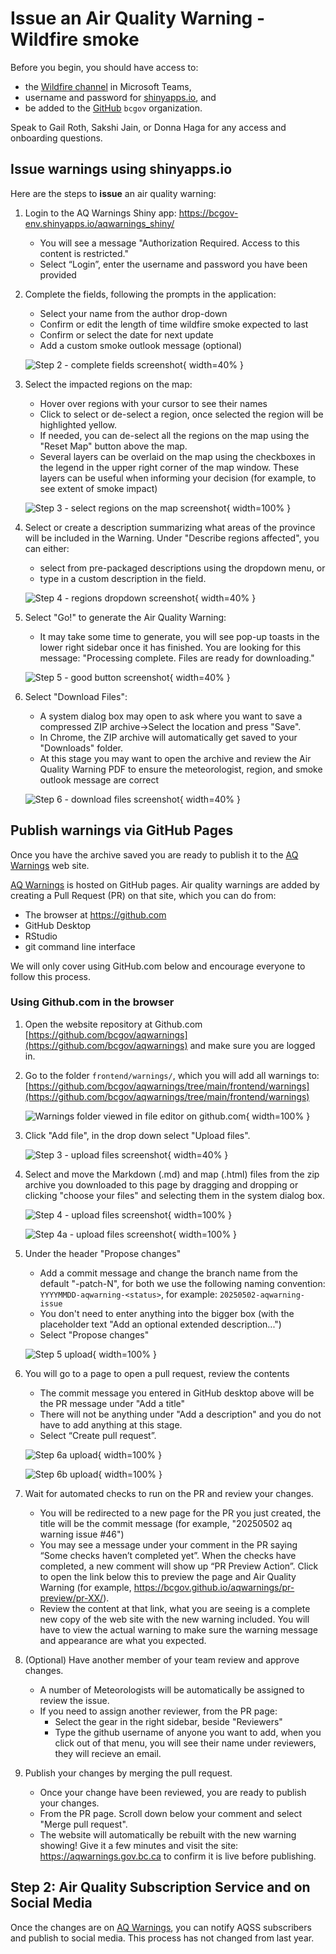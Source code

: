 # Issue an Air Quality Warning - Wildfire smoke

Before you begin, you should have access to: 
- the [Wildfire channel](https://teams.microsoft.com/l/channel/19%3Adbcd68403ff248a5b85d86b3c0f2edfb%40thread.tacv2/Wildfire?groupId=08b39b07-19dc-4340-9e31-ecea7c416570&tenantId=6fdb5200-3d0d-4a8a-b036-d3685e359adc) in Microsoft Teams, 
- username and password for [shinyapps.io](login.shinyapps.io), and 
- be added to the [GitHub](github.com) `bcgov` organization. 

Speak to Gail Roth, Sakshi Jain, or Donna Haga for any access and onboarding questions.

## Issue warnings using shinyapps.io

Here are the steps to **issue** an air quality warning: 

1. Login to the AQ Warnings Shiny app: https://bcgov-env.shinyapps.io/aqwarnings_shiny/ 
    - You will see a message "Authorization Required. Access to this content is restricted."
    - Select “Login”, enter the username and password you have been provided

2. Complete the fields, following the prompts in the application:
    - Select your name from the author drop-down
    - Confirm or edit the length of time wildfire smoke expected to last
    - Confirm or select the date for next update
    - Add a custom smoke outlook message (optional)
      
     ![Step 2 - complete fields screenshot](images/Step2-final.png){ width=40% } 

3. Select the impacted regions on the map:
    - Hover over regions with your cursor to see their names
    - Click to select or de-select a region, once selected the region will be highlighted yellow. 
    - If needed, you can de-select all the regions on the map using the "Reset Map" button above the map.
    - Several layers can be overlaid on the map using the checkboxes in the legend in the upper right corner of the map window. These layers can be useful when informing your decision (for example, to see extent of smoke impact)
      
     ![Step 3 - select regions on the map screenshot](images/Step3-map.png){ width=100% }

4. Select or create a description summarizing what areas of the province will be included in the Warning. Under "Describe regions affected", you can either:
    - select from pre-packaged descriptions using the dropdown menu, or
    - type in a custom description in the field.
      
     ![Step 4 - regions dropdown screenshot](images/Step4-regions.png){ width=40% }  

5. Select "Go!" to generate the Air Quality Warning:
    - It may take some time to generate, you will see pop-up toasts in the lower right sidebar once it has finished. You are looking for this message: "Processing complete. Files are ready for downloading."
      
     ![Step 5 - good button screenshot](images/Step5-go.png){ width=40% }  

6. Select "Download Files":
    - A system dialog box may open to ask where you want to save a compressed ZIP archive->Select the location and press "Save".
    - In Chrome, the ZIP archive will automatically get saved to your "Downloads" folder. 
    - At this stage you may want to open the archive and review the Air Quality Warning PDF to ensure the meteorologist, region, and smoke outlook message are correct
      
     ![Step 6 - download files screenshot](images/Step6-download.png){ width=40% }  

## Publish warnings via GitHub Pages

Once you have the archive saved you are ready to publish it to the [AQ Warnings](https://aqwarnings.gov.bc.ca/) web site.

[AQ Warnings](https://aqwarnings.gov.bc.ca/) is hosted on GitHub pages. Air quality warnings are added by creating a Pull Request (PR) on that site, which you can do from:
- The browser at https://github.com
- GitHub Desktop 
- RStudio
- git command line interface

We will only cover using GitHub.com below and encourage everyone to follow this process.

### Using Github.com in the browser

1. Open the website repository at Github.com [https://github.com/bcgov/aqwarnings](https://github.com/bcgov/aqwarnings) and make sure you are logged in.

2. Go to the folder `frontend/warnings/`, which you will add all warnings to: [https://github.com/bcgov/aqwarnings/tree/main/frontend/warnings](https://github.com/bcgov/aqwarnings/tree/main/frontend/warnings)

     ![Warnings folder viewed in file editor on github.com](images/Step2-github-warnings-folder.PNG){ width=100% }

3. Click "Add file", in the drop down select "Upload files".

     ![Step 3 - upload files screenshot](images/Step3-github-upload.PNG){ width=40% }

4. Select and move the Markdown (.md) and map (.html) files from the zip archive you downloaded to this page by dragging and dropping or clicking "choose your files" and selecting them in the system dialog box.

     ![Step 4 - upload files screenshot](images/Step4A-github-upload-files.PNG){ width=100% }

     ![Step 4a - upload files screenshot](images/Step4B-github-upload-files-message.PNG){ width=100% }

5. Under the header "Propose changes" 
    - Add a commit message and change the branch name from the default "<username>-patch-N", for both we use the following naming convention:
      `YYYYMMDD-aqwarning-<status>`, for example: `20250502-aqwarning-issue`
    - You don't need to enter anything into the bigger box (with the placeholder text "Add an optional extended description...")
    - Select "Propose changes"
    
     ![Step 5 upload](images/Step5-github-propose.PNG){ width=100% }

6. You will go to a page to open a pull request, review the contents 
    - The commit message you entered in GitHub desktop above will be the PR message under "Add a title"
    - There will not be anything under "Add a description" and you do not have to add anything at this stage.
    - Select “Create pull request”.

     ![Step 6a upload](images/Step6A-github-open-PR.PNG){ width=100% }
     
     ![Step 6b upload](images/Step6B-github-open-PR.PNG){ width=100% }
    
7. Wait for automated checks to run on the PR and review your changes.
    - You will be redirected to a new page for the PR you just created, the title will be the commit message (for example, "20250502 aq warning issue #46")
    - You may see a message under your comment in the PR saying “Some checks haven’t completed yet”. When the checks have completed, a new comment will show up “PR Preview Action”. Click to open the link below this to preview the page and Air Quality Warning (for example, https://bcgov.github.io/aqwarnings/pr-preview/pr-XX/).
    - Review the content at that link, what you are seeing is a complete new copy of the web site with the new warning included. You will have to view the actual warning to make sure the warning message and appearance are what you expected.

8. (Optional) Have another member of your team review and approve changes.
    - A number of Meteorologists will be automatically be assigned to review the issue.
    - If you need to assign another reviewer, from the PR page:
      - Select the gear in the right sidebar, beside "Reviewers"
      - Type the github username of anyone you want to add, when you click out of that menu, you will see their name under reviewers, they will recieve an email.

9. Publish your changes by merging the pull request.
    - Once your change have been reviewed, you are ready to publish your changes.
    - From the PR page. Scroll down below your comment and select "Merge pull request". 
    - The website will automatically be rebuilt with the new warning showing! Give it a few minutes and visit the site: https://aqwarnings.gov.bc.ca to confirm it is live before publishing.
  

## Step 2: Air Quality Subscription Service and on Social Media

Once the changes are on [AQ Warnings](https://aqwarnings.gov.bc.ca/), you can notify AQSS subscribers and publish to social media. This process has not changed from last year.
